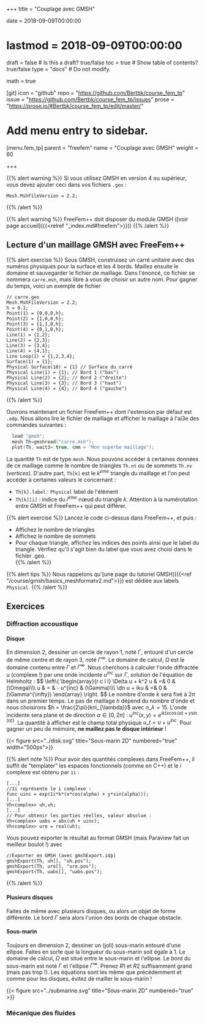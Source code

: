 +++
title = "Couplage avec GMSH"

date = 2018-09-09T00:00:00
# lastmod = 2018-09-09T00:00:00

draft = false  # Is this a draft? true/false
toc = true  # Show table of contents? true/false
type = "docs"  # Do not modify.

math = true

[git]
  icon = "github"
  repo = "https://github.com/Bertbk/course_fem_tp"
  issue = "https://github.com/Bertbk/course_fem_tp/issues"
  prose = "https://prose.io/#Bertbk/course_fem_tp/edit/master/"

# Add menu entry to sidebar.
[menu.fem_tp]
  parent = "freefem"
  name = "Couplage avec GMSH"
  weight = 60

+++

$\newcommand{\xx}{\mathbf{x}}$
$\newcommand{\Pb}{\mathbb{P}}$
$\newcommand{\dn}{\partial\_{\mathbf{n}}}$

{{% alert warning %}}
Si vous utilisez GMSH en version 4 ou supérieur, vous devez ajouter ceci dans vos fichiers `.geo` :
```
Mesh.MshFileVersion = 2.2;
```
{{% /alert %}}

{{% alert warning %}}
FreeFem++ doit disposer du module GMSH ([voir page accueil]({{<relref "_index.md#freefem">}}))
{{% /alert %}}
## Lecture d'un maillage GMSH avec FreeFem++

{{% alert exercise %}}
Sous GMSH, construisez un carré unitaire avec des numéros physiques pour la surface et les 4 bords. Maillez ensuite le domaine et sauvegarder le fichier de maillage. Dans l'énoncé, ce fichier se nommera `carre.msh`, mais libre à vous de choisir un autre nom. Pour gagner du temps, voici un exemple de fichier
```
// carre.geo
Mesh.MshFileVersion = 2.2;
h = 0.1;
Point(1) = {0,0,0,h};
Point(2) = {1,0,0,h};
Point(3) = {1,1,0,h};
Point(4) = {0,1,0,h};
Line(1) = {1,2};
Line(2) = {2,3};
Line(3) = {3,4};
Line(4) = {4,1};
Line Loop(1) = {1,2,3,4};
Surface(1) = {1};
Physical Surface(10) = {1} // Surface du carré
Physical Line(1) = {1}; // Bord 1 ("bas")
Physical Line(2) = {2}; // Bord 2 ("droite")
Physical Line(3) = {3}; // Bord 3 ("haut")
Physical Line(4) = {4}; // Bord 4 ("gauche")
```
{{% /alert %}}

Ouvrons maintenant un fichier FreeFem++ dont l'extension par défaut est `.edp`. Nous allons lire le fichier de maillage et afficher le maillage à l'ai3e des commandes suivantes :

```cpp
  load "gmsh";
  mesh Th=gmshread("carre.msh");
  plot(Th, wait3= true, cmm = "Mon superbe maillage");
```

La quantité `Th` est de type `mesh`. Nous pouvons accéder à certaines données de ce maillage comme le nombre de triangles `Th.nt` ou de sommets `Th.nv` (*vertices*). D'autre part, `Th[k]` est le $k^{eme}$ triangle du maillage et l'on peut accéder à certaines valeurs le concernant :

  - `Th[k].label` : `Physical` label de l'élément
  - `Th[k][i]` : indice du $i^{eme}$ nœud du triangle $k$. Attention à la numérotation entre GMSH et FreeFem++ qui peut différer.
  

{{% alert exercise %}}
Lancez le code ci-dessus dans FreeFem++, et puis :

- Affichez le nombre de triangles
- Affichez le nombre de sommets    
- Pour chaque triangle, affichez les indices des points ainsi que le label du triangle. Vérifiez qu'il s'agit bien du label que vous avez choisi dans le fichier .geo.    
{{% /alert %}}

{{% alert tips %}}
Nous rappelons qu'[une page du tutoriel GMSH]({{<ref "/course/gmsh/basics_meshformatv2.md">}}) est dédiée aux labels `Physical`.
{{% /alert %}}

## Exercices

### Diffraction accoustique

#### Disque

En dimension 2, dessiner un cercle de rayon 1, noté $\Gamma$, entouré d'un cercle de même centre et de rayon 3, noté $\Gamma^{\infty}$. Le domaine de calcul, $\Omega$ est le domaine contenu entre $\Gamma$ et $\Gamma^{\infty}$. Nous cherchons à calculer l'onde diffractée $u$ (complexe !) par une onde incidente $u^{inc}$ sur $\Gamma$, solution de l'équation de Helmholtz :
$$
\left\\{
  \begin{array}{r c l l}
    \Delta u + k^2 u & =& 0 & (\Omega)\\\\\\
    u & = & - u^{inc} & (\Gamma)\\\\\\
    \dn u + iku & =& 0 & (\Gamma^{\infty})
  \end{array}
\right.
$$
Le nombre d'onde $k$ sera fixé à $2\pi$ dans un premier temps. Le pas de maillage $h$ dépend du nombre d'onde et nous choisirons $h = \frac{2\pi}{kn\_{\lambda}}$ avec $n\_{\lambda} = 15$. L'onde incidente sera plane et de direction $\alpha \in [0,2\pi]$ : $u^{inc}(x,y) =e^{ik(x\cos(\alpha) + y\sin(\alpha))}$. La quantité à afficher est le champ total physique $u\_t = u + u^{inc}$. Pour gagner un peu de mémoire, **ne maillez pas le disque intérieur** ! 

{{< figure src="../disk.svg" title="Sous-marin 2D" numbered="true" width="500px">}}


{{% alert note %}}
Pour avoir des quantités complexes dans FreeFem++, il suffit de "templater" les espaces fonctionnels (comme en C++) et le $i$ complexe est obtenu par `1i` :
```
[...]
//1i représente le i complexe :
func uinc = exp(1i*k*(x*cos(alpha) + y*sin(alpha)));
[...]
Vh<complex> uh,vh;
[...]
// Pour obtenir les parties réelles, valeur absolue :
Vh<complex> uabs = abs(uh + uinc);
Vh<complex> ure = real(uh);
```
Vous pouvez exporter le résultat au format GMSH (mais Paraview fait un meilleur boulot !) avec 
```
//Exporter en GMSH (avec gmshExport.idp)
gmshExport(Th, uh[], "uh.pos");
gmshExport(Th, ure[], "ure.pos");
gmshExport(Th, uabs[], "uabs.pos");
```
{{% /alert %}}

#### Plusieurs disques

Faites de même avec plusieurs disques, ou alors un objet de forme différente. Le bord $\Gamma$ sera alors l'union des bords de chaque obstacle.

#### Sous-marin

Toujours en dimension 2, dessiner un (joli) sous-marin entouré d'une ellipse. Faites en sorte que la longueur du sous-marin soit égale à 1. Le domaine de calcul, $\Omega$ est situé entre le sous-marin et l'ellipse. Le bord du sous-marin est noté $\Gamma$ et l'ellipse $\Gamma^{\infty}$. Prenez $R1$ et $R2$ suffisamment grand (mais pas trop !). Les équations sont les même que précédemment et comme pour les disques, évitez de mailler le sous-marin !

{{< figure src="../submarine.svg" title="Sous-marin 2D" numbered="true" >}}


### Mécanique des fluides

